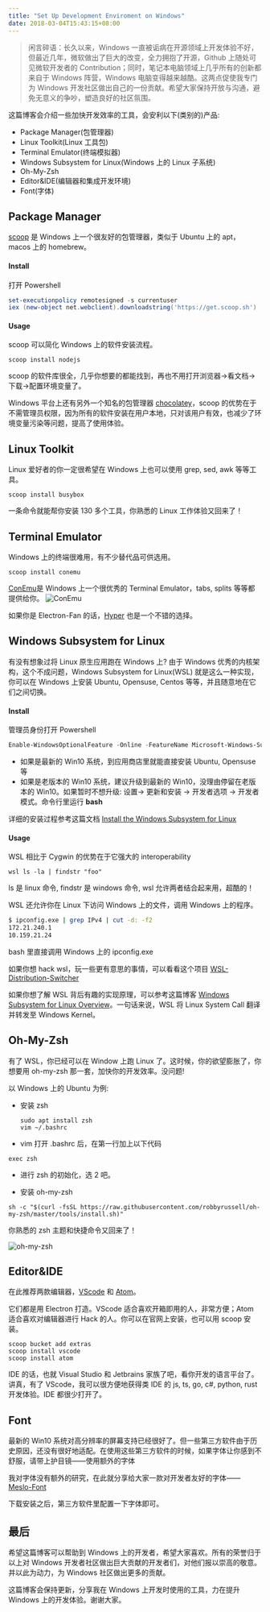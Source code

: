 ```yaml
---
title: "Set Up Development Enviroment on Windows"
date: 2018-03-04T15:43:15+08:00
---
```


> 闲言碎语：长久以来，Windows 一直被诟病在开源领域上开发体验不好，但最近几年，微软做出了巨大的改变，全力拥抱了开源，Github 上随处可见微软开发者的 Contribution；同时，笔记本电脑领域上几乎所有的创新都来自于 Windows 阵营，Windows 电脑变得越来越酷。这两点促使我专门为 Windows 开发社区做出自己的一份贡献。希望大家保持开放与沟通，避免无意义的争吵，塑造良好的社区氛围。

这篇博客会介绍一些加快开发效率的工具，会安利以下(类别的)产品:

* Package Manager(包管理器)
* Linux Toolkit(Linux 工具包)
* Terminal Emulator(终端模拟器)
* Windows Subsystem for Linux(Windows 上的 Linux 子系统)
* Oh-My-Zsh
* Editor&IDE(编辑器和集成开发环境)
* Font(字体)

## Package Manager
[scoop](https://github.com/lukesampson/scoop) 是 Windows 上一个很友好的包管理器，类似于 Ubuntu 上的 apt，macos 上的 homebrew。

#### Install
打开 Powershell
```Powershell
set-executionpolicy remotesigned -s currentuser
iex (new-object net.webclient).downloadstring('https://get.scoop.sh')
```
#### Usage
scoop 可以简化 Windows 上的软件安装流程。
```shell
scoop install nodejs
```
scoop 的软件库很全，几乎你想要的都能找到，再也不用打开浏览器->看文档->下载->配置环境变量了。

Windows 平台上还有另外一个知名的包管理器 [chocolatey](https://chocolatey.org/)，scoop 的优势在于不需管理员权限，因为所有的软件安装在用户本地，只对该用户有效，也减少了环境变量污染等问题，提高了使用体验。
## Linux Toolkit
Linux 爱好者的你一定很希望在 Windows 上也可以使用 grep, sed, awk 等等工具。
```shell
scoop install busybox
```
一条命令就能帮你安装 130 多个工具，你熟悉的 Linux 工作体验又回来了！
## Terminal Emulator
Windows 上的终端很难用，有不少替代品可供选用。
```shell
scoop install conemu
```
[ConEmu](https://github.com/Maximus5/ConEmu)是 Windows 上一个很优秀的 Terminal Emulator，tabs, splits 等等都提供给你。
![ConEmu](images/set-up-development-enviroment-on-windows/ConEmu.png)

如果你是 Electron-Fan 的话，[Hyper](https://github.com/zeit/hyper) 也是一个不错的选择。
## Windows Subsystem for Linux
有没有想象过将 Linux 原生应用跑在 Windows 上? 由于 Windows 优秀的内核架构，这个不成问题，Windows Subsystem for Linux(WSL) 就是这么一种实现，你可以在 Windows 上安装 Ubuntu, Opensuse, Centos 等等，并且随意地在它们之间切换。

#### Install
管理员身份打开 Powershell
```Powershell
Enable-WindowsOptionalFeature -Online -FeatureName Microsoft-Windows-Subsystem-Linux
```

* 如果是最新的 Win10 系统，到应用商店里就能直接安装 Ubuntu, Opensuse 等
* 如果是老版本的 Win10 系统，建议升级到最新的 Win10，没理由停留在老版本的 Win10。如果暂时不想升级:
设置-> 更新和安装 -> 开发者选项 -> 开发者模式。命令行里运行 **bash**

详细的安装过程参考这篇文档 [Install the Windows Subsystem for Linux](https://docs.microsoft.com/zh-cn/windows/wsl/install-win10)


#### Usage

WSL 相比于 Cygwin 的优势在于它强大的 interoperability

> 
```shell
wsl ls -la | findstr "foo"
```
ls 是 linux 命令, findstr 是 windows 命令, wsl 允许两者结合起来用，超酷的！

> 
WSL 还允许你在 Linux 下访问 Windows 上的文件，调用 Windows 上的程序。
```bash
$ ipconfig.exe | grep IPv4 | cut -d: -f2
172.21.240.1
10.159.21.24
```
bash 里直接调用 Windows 上的 ipconfig.exe

如果你想 hack wsl，玩一些更有意思的事情，可以看看这个项目 [WSL-Distribution-Switcher](https://github.com/RoliSoft/WSL-Distribution-Switcher)

如果你想了解 WSL 背后有趣的实现原理，可以参考这篇博客 [Windows Subsystem for Linux Overview](https://blogs.msdn.microsoft.com/wsl/2016/04/22/windows-subsystem-for-linux-overview/)。一句话来说，WSL 将 Linux System Call 翻译并转发至 Windows Kernel。

## Oh-My-Zsh
有了 WSL，你已经可以在 Window 上跑 Linux 了。这时候，你的欲望膨胀了，你想要用 oh-my-zsh 那一套，加快你的开发效率。没问题!

以 Windows 上的 Ubuntu 为例:

* 安装 zsh

  ```shell
  sudo apt install zsh
  vim ~/.bashrc
  ```
* vim 打开 .bashrc 后，在第一行加上以下代码

```shell
exec zsh
```

* 进行 zsh 的初始化，选 2 吧。

* 安装 oh-my-zsh

```shell
sh -c "$(curl -fsSL https://raw.githubusercontent.com/robbyrussell/oh-my-zsh/master/tools/install.sh)"
```

你熟悉的 zsh 主题和快捷命令又回来了！

![oh-my-zsh](images/set-up-development-enviroment-on-windows/oh-my-zsh.png)
## Editor&IDE
在此推荐两款编辑器，[VScode](https://code.visualstudio.com/) 和 [Atom](https://atom.io/)。

它们都是用 Electron 打造。VScode 适合喜欢开箱即用的人，非常方便；Atom 适合喜欢对编辑器进行 Hack 的人。你可以在官网上安装，也可以用 scoop 安装。
```shell
scoop bucket add extras
scoop install vscode
scoop install atom
```

IDE 的话，也就 Visual Studio 和 Jetbrains 家族了吧，看你开发的语言平台了。讲真，有了 VScode，我可以很方便地获得类 IDE 的 js, ts, go, c#, python, rust 开发体验。IDE 都很少打开了。
## Font
最新的 Win10 系统对高分辨率的屏幕支持已经很好了。但一些第三方软件由于历史原因，还没有很好地适配。在使用这些第三方软件的时候，如果字体让你感到不舒服，请带上护目镜——使用额外的字体

我对字体没有额外的研究，在此就分享给大家一款对开发者友好的字体——[Meslo-Font](https://github.com/andreberg/Meslo-Font)

下载安装之后，第三方软件里配置一下字体即可。

## 最后
希望这篇博客可以帮助到 Windows 上的开发者，希望大家喜欢。所有的荣誉归于以上对 Windows 开发者社区做出巨大贡献的开发者们，对他们报以崇高的敬意。并以此为动力，为 Windows 社区做出更多的贡献。

这篇博客会保持更新，分享我在 Windows 上开发时使用的工具，力在提升 Windows 上的开发体验。谢谢大家。